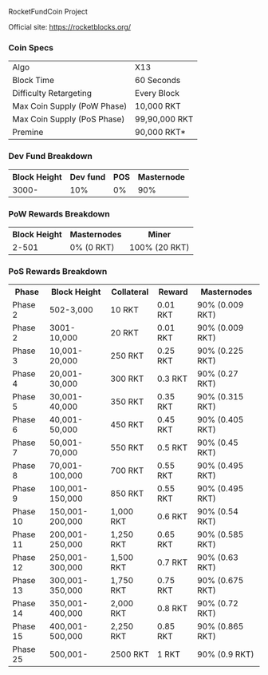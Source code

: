 RocketFundCoin Project

Official site: https://rocketblocks.org/
### Coin Specs
<table>
<tr><td>Algo</td><td>X13</td></tr>
<tr><td>Block Time</td><td>60 Seconds</td></tr>
<tr><td>Difficulty Retargeting</td><td>Every Block</td></tr>
<tr><td>Max Coin Supply (PoW Phase)</td><td>10,000 RKT</td></tr>
<tr><td>Max Coin Supply (PoS Phase)</td><td>99,90,000 RKT</td></tr>
<tr><td>Premine</td><td>90,000 RKT*</td></tr>
</table>

### Dev Fund Breakdown

<table>
<th>Block Height</th><th>Dev fund</th><th>POS</th><th>Masternode</th>
<tr><td>3000-</td><td>10%</td><td>0%</td><td>90%</td></tr>
</table>

### PoW Rewards Breakdown

<table>
<th>Block Height</th><th>Masternodes</th><th>Miner</th>
<tr><td>2-501</td><td>0% (0 RKT)</td><td>100% (20 RKT)</td></tr>
</table>

### PoS Rewards Breakdown

<table>
<th>Phase</th><th>Block Height</th><th>Collateral</th><th>Reward</th><th>Masternodes</th>
<tr><td>Phase 2</td><td>502-3,000</td><td>10 RKT</td><td>0.01 RKT</td><td>90% (0.009 RKT)</td></tr>
<tr><td>Phase 2</td><td>3001-10,000</td><td>20 RKT</td><td>0.01 RKT</td><td>90% (0.009 RKT)</td></tr>
<tr><td>Phase 3</td><td>10,001-20,000</td><td>250 RKT</td><td>0.25 RKT</td><td>90% (0.225 RKT)</td></tr>
<tr><td>Phase 4</td><td>20,001-30,000</td><td>300 RKT</td><td>0.3 RKT</td><td>90% (0.27 RKT)</td></tr>
<tr><td>Phase 5</td><td>30,001-40,000</td><td>350 RKT</td><td>0.35 RKT</td><td>90% (0.315 RKT)</td></tr>
<tr><td>Phase 6</td><td>40,001-50,000</td><td>450 RKT</td><td>0.45 RKT</td><td>90% (0.405 RKT)</td></tr>
<tr><td>Phase 7</td><td>50,001-70,000</td><td>550 RKT</td><td>0.5 RKT</td><td>90% (0.45 RKT)</td></tr>
<tr><td>Phase 8</td><td>70,001-100,000</td><td>700 RKT</td><td>0.55 RKT</td><td>90% (0.495 RKT)</td></tr>
<tr><td>Phase 9</td><td>100,001-150,000</td><td>850 RKT</td><td>0.55 RKT</td><td>90% (0.495 RKT)</td></tr>
<tr><td>Phase 10</td><td>150,001-200,000</td><td>1,000 RKT</td><td>0.6 RKT</td><td>90% (0.54 RKT)</td></tr>
<tr><td>Phase 11</td><td>200,001-250,000</td><td>1,250 RKT</td><td>0.65 RKT</td><td>90% (0.585 RKT)</td></tr>
<tr><td>Phase 12</td><td>250,001-300,000</td><td>1,500 RKT</td><td>0.7 RKT</td><td>90% (0.63 RKT)</td></tr>
<tr><td>Phase 13</td><td>300,001-350,000</td><td>1,750 RKT</td><td>0.75 RKT</td><td>90% (0.675 RKT)</td></tr>
<tr><td>Phase 14</td><td>350,001-400,000</td><td>2,000 RKT</td><td>0.8 RKT</td><td>90% (0.72 RKT)</td></tr>
<tr><td>Phase 15</td><td>400,001-500,000</td><td>2,250 RKT</td><td>0.85 RKT</td><td>90% (0.865 RKT)</td></tr>
<tr><td>Phase 25</td><td>500,001-</td><td>2500 RKT</td><td>1 RKT</td><td>90% (0.9 RKT)</td></tr>
</table>

